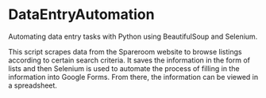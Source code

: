 # DataEntryAutomation
Automating data entry tasks with Python using BeautifulSoup and Selenium.

This script scrapes data from the Spareroom website to browse listings according to certain search criteria. It saves the information in the form of lists and then Selenium
is used to automate the process of filling in the information into Google Forms. From there, the information can be viewed in a spreadsheet.
